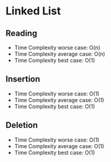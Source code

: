 # Linked List

## Reading

- Time Complexity worse case: O(n)
- Time Complexity average case: O(n)
- Time Complexity best case: O(1)

## Insertion

- Time Complexity worse case: O(1)
- Time Complexity average case: O(1)
- Time Complexity best case: O(1)

## Deletion

- Time Complexity worse case: O(1)
- Time Complexity average case: O(1)
- Time Complexity best case: O(1)